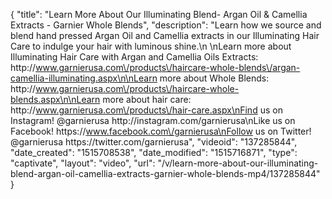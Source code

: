 {
    "title": "Learn More About Our Illuminating Blend- Argan Oil & Camellia Extracts - Garnier Whole Blends",
    "description": "Learn how we source and blend hand pressed Argan Oil and Camellia extracts in our Illuminating Hair Care to indulge your hair with luminous shine.\n         \nLearn more about Illuminating Hair Care with Argan and Camellia Oils Extracts: http:\/\/www.garnierusa.com\/products\/haircare-whole-blends\/argan-camellia-illuminating.aspx\n\nLearn more about Whole Blends: http:\/\/www.garnierusa.com\/products\/haircare-whole-blends.aspx\n\nLearn more about hair care: http:\/\/www.garnierusa.com\/products\/hair-care.aspx\nFind us on Instagram! @garnierusa http:\/\/instagram.com\/garnierusa\nLike us on Facebook! https:\/\/www.facebook.com\/garnierusa\nFollow us on Twitter! @garnierusa https:\/\/twitter.com\/garnierusa",
    "videoid": "137285844",
    "date_created": "1515708538",
    "date_modified": "1515716871",
    "type": "captivate",
    "layout": "video",
    "url": "\/v\/learn-more-about-our-illuminating-blend-argan-oil-camellia-extracts-garnier-whole-blends-mp4\/137285844"
}